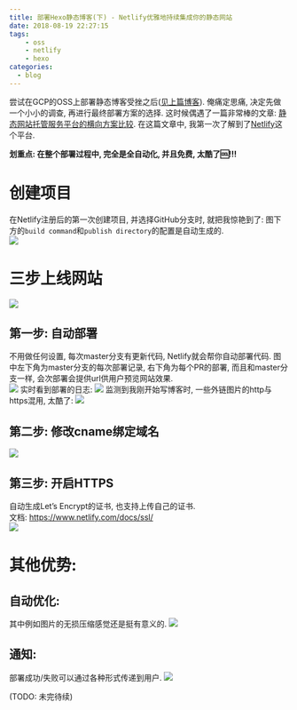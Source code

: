 ```yaml
---
title: 部署Hexo静态博客(下) - Netlify优雅地持续集成你的静态网站
date: 2018-08-19 22:27:15
tags: 
    - oss
    - netlify
    - hexo
categories:
  - blog
---
```


尝试在GCP的OSS上部署静态博客受挫之后([见上篇博客](/blog/20180819/deploy-hexo-blog-to-gcp-oss/)). 俺痛定思痛, 决定先做一个小小的调查, 再进行最终部署方案的选择. 这时候偶遇了一篇非常棒的文章: [静态网站托管服务平台的横向方案比较](https://blog.csdn.net/grackanil/article/details/81196931). 在这篇文章中, 我第一次了解到了[Netlify](https://www.netlify.com/)这个平台. 

**划重点: 在整个部署过程中, 完全是全自动化, 并且免费, 太酷了🆒!!!**    

# 创建项目
在Netlify注册后的第一次创建项目, 并选择GitHub分支时, 就把我惊艳到了: 图下方的`build command`和`publish directory`的配置是自动生成的.    
![](/images/blog/180819_hexo_to_gcp_netlify/15346902374971.jpg)

<!--more-->

# 三步上线网站
![](/images/blog/180819_hexo_to_gcp_netlify/15346905025065.jpg)

## 第一步: 自动部署
不用做任何设置, 每次master分支有更新代码, Netlify就会帮你自动部署代码. 图中左下角为master分支的每次部署记录, 右下角为每个PR的部署, 而且和master分支一样, 会次部署会提供url供用户预览网站效果.   
![](/images/blog/180819_hexo_to_gcp_netlify/15346905884358.jpg)
实时看到部署的日志:
![](/images/blog/180819_hexo_to_gcp_netlify/15346911202648.jpg)
监测到我刚开始写博客时, 一些外链图片的http与https混用, 太酷了:
![](/images/blog/180819_hexo_to_gcp_netlify/15346911557201.jpg)


## 第二步: 修改cname绑定域名
![](/images/blog/180819_hexo_to_gcp_netlify/15346942823694.jpg)

## 第三步: 开启HTTPS
自动生成Let’s Encrypt的证书, 也支持上传自己的证书.   
文档: https://www.netlify.com/docs/ssl/   
![](/images/blog/180819_hexo_to_gcp_netlify/15346942384652.jpg)


# 其他优势:
## 自动优化: 
其中例如图片的无损压缩感觉还是挺有意义的.
![](/images/blog/180819_hexo_to_gcp_netlify/15346938018934.jpg)
## 通知:   
部署成功/失败可以通过各种形式传递到用户. 
![](/images/blog/180819_hexo_to_gcp_netlify/15346943108245.jpg)


(TODO: 未完待续)

